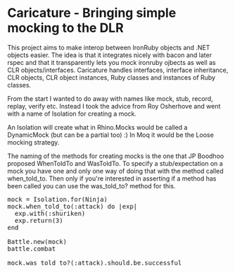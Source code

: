 Caricature - Bringing simple mocking to the DLR
===============================================

This project aims to make interop between IronRuby objects and .NET objects easier.
The idea is that it integrates nicely with bacon and later rspec and that it transparently lets you mock ironruby ojbects
as well as CLR objects/interfaces.
Caricature handles interfaces, interface inheritance, CLR objects, CLR object instances, Ruby classes and instances of Ruby classes.

From the start I wanted to do away with names like mock, stub, record, replay, verify etc.
Instead I took the advice from Roy Osherhove and went with a name of Isolation for creating a mock.

An Isolation will create what in Rhino.Mocks would be called a DynamicMock (but can be a partial too) :)
In Moq it would be the Loose mocking strategy.

The naming of the methods for creating mocks is the one that JP Boodhoo proposed WhenToldTo and WasToldTo.
To specify a stub/expectation on a mock you have one and only one way of doing that with the method called when_told_to.
Then only if you're interested in asserting if a method has been called you can use the was_told_to? method for this.

<pre>
mock = Isolation.for(Ninja)
mock.when_told_to(:attack) do |exp|
  exp.with(:shuriken)
  exp.return(3)
end

Battle.new(mock)
battle.combat

mock.was_told_to?(:attack).should.be.successful
</pre>
